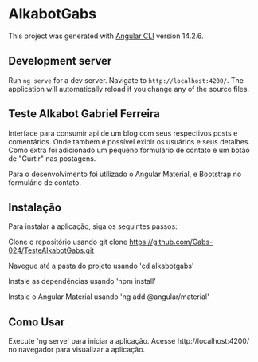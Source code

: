 # AlkabotGabs

This project was generated with [Angular CLI](https://github.com/angular/angular-cli) version 14.2.6.

## Development server

Run `ng serve` for a dev server. Navigate to `http://localhost:4200/`. The application will automatically reload if you change any of the source files.

## Teste Alkabot Gabriel Ferreira

Interface para consumir api de um blog com seus respectivos posts e comentários. Onde também é possível exibir os usuários e seus detalhes.
Como extra foi adicionado um pequeno formulário de contato e um botão de "Curtir" nas postagens.

Para o desenvolvimento foi utilizado o Angular Material, e Bootstrap no formulário de contato.

## Instalação
Para instalar a aplicação, siga os seguintes passos:

Clone o repositório usando git clone https://github.com/Gabs-024/TesteAlkabotGabs.git

Navegue até a pasta do projeto usando 'cd alkabotgabs'

Instale as dependências usando 'npm install'

Instale o Angular Material usando 'ng add @angular/material'

## Como Usar

Execute 'ng serve' para iniciar a aplicação. Acesse http://localhost:4200/ no navegador para visualizar a aplicação.

